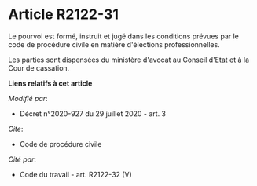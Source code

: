 # Article R2122-31

Le pourvoi est formé, instruit et jugé dans les conditions prévues par le  code de procédure civile en matière d'élections
professionnelles.

Les parties sont dispensées du ministère d'avocat au Conseil d'Etat et à la Cour de cassation.

**Liens relatifs à cet article**

_Modifié par_:

  - Décret n°2020-927 du 29 juillet 2020 - art. 3

_Cite_:

  - Code de procédure civile

_Cité par_:

  - Code du travail - art. R2122-32 (V)
